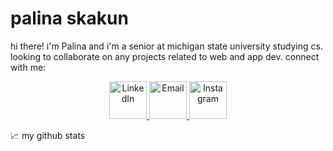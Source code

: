 # palina skakun
hi there! i'm Palina and i'm a senior at michigan state university studying cs. looking to collaborate on any projects related to web and app dev. connect with me:
<p align="center">
<a href="https://www.linkedin.com/in/palinaskakun/">

<image src="https://cdn-icons-png.flaticon.com/512/174/174857.png" alt="LinkedIn" width="60" height ="60" class="center" >

</a>
  <a href=mailto:“palinaskakun@gmail.com,skakunpa@msu.edu”>
  <image src="https://cdn-icons-png.flaticon.com/512/2250/2250206.png" alt="Email" width="60" height ="60" class="center" >
  </a>
    <a href="https://www.instagram.com/palinaskakun/">

<image src="https://upload.wikimedia.org/wikipedia/commons/thumb/a/a5/Instagram_icon.png/1200px-Instagram_icon.png?20200512141346" alt="Instagram" width="60" height ="60" class="center" >

</a>
    
  </p>


  📈 my github stats

<!-- <p align="center"> <img src="https://github-readme-stats.vercel.app/api?username=palinaskakun&show_icons=true&theme=gotham" alt="palinaskakun" /> -->
<!--START_SECTION:waka-->
<!--END_SECTION:waka-->
